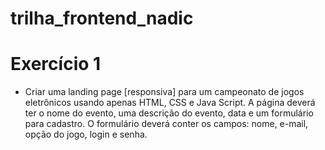 # trilha_frontend_nadic

# Exercício 1
- Criar uma landing page [responsiva] para um campeonato de jogos eletrônicos usando apenas 
HTML, CSS e Java Script. A página deverá ter o nome do evento, uma descrição do evento, data e 
um formulário para cadastro. O formulário deverá conter os campos: nome, e-mail, opção do jogo, login e senha. 
